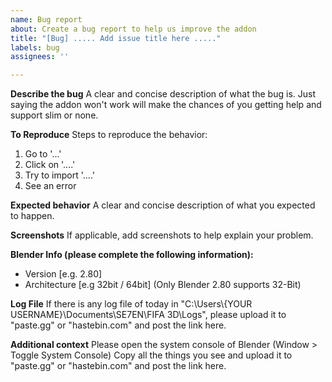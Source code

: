 ```yaml
---
name: Bug report
about: Create a bug report to help us improve the addon
title: "[Bug] ..... Add issue title here ....."
labels: bug
assignees: ''

---
```


**Describe the bug**
A clear and concise description of what the bug is. Just saying the addon won't work will make the chances of you getting help and support slim or none. 

**To Reproduce**
Steps to reproduce the behavior:
1. Go to '...'
2. Click on '....'
3. Try to import '....'
4. See an error

**Expected behavior**
A clear and concise description of what you expected to happen.

**Screenshots**
If applicable, add screenshots to help explain your problem.

**Blender Info (please complete the following information):**
 - Version [e.g. 2.80]
 - Architecture [e.g 32bit / 64bit] (Only Blender 2.80 supports 32-Bit) 

**Log File**
If there is any log file of today in "C:\Users\\{YOUR USERNAME}\Documents\SE7EN\FIFA 3D\Logs", please upload it to "paste.gg" or "hastebin.com" and post the link here.

**Additional context**
Please open the system console of Blender (Window > Toggle System Console)
Copy all the things you see and upload it to "paste.gg" or "hastebin.com" and post the link here.

